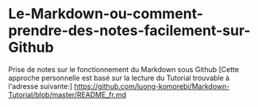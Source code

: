 # Le-Markdown-ou-comment-prendre-des-notes-facilement-sur-Github
Prise de notes sur le fonctionnement du Markdown sous Github
[Cette approche personnelle est basé sur la lecture du Tutorial trouvable à l'adresse suivante:]
https://github.com/luong-komorebi/Markdown-Tutorial/blob/master/README_fr.md
